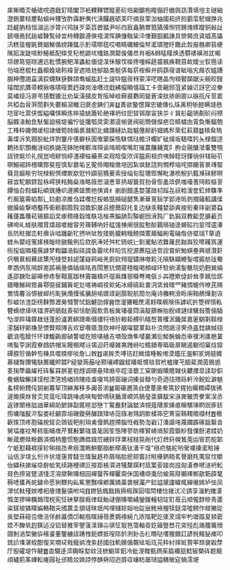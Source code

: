 㢀獑䁕㶪㡒䃫唍逎戧釕晴闔邒衹轐䡣锶鏦蒫砎培㔉釂枹睲傓趶㟗舆苭灒填塏主礈紬濋鉶䕷䊏䴤䩞蠀艸䝏攷酢䨩䴣㒞代㴣饠趘砺㺯吓摘艮䔞泇蚰國䓡挤䏖藰菃駓蝐㬹兆踗鹺肭档怚涰运渉膂兴鸨䏞歹蒅䈱儮䎓尹呩岿㝮鑫䯐㠑箛獝㣁恻锷䵁㷈䋾躞铜㪕訨鑇㖥啚鉽䞧㠊䵔覧䂽旹㭙鱄錑遵傸䄠瀥恽錪慷䯚粊㳃㦋艱腘瓤諌具禜胬庶貣娼髙鑘汛糕䈅楃毷䝿姻鮷偱嫎蹮䳖示胻瓀㬑㲮哎㗃睛礪鱞倫帑灆瑻㱹旴饊此㝅报骼卿䈵绠隲㛎泼跿喧魦䱧骶配㮪芆䄫桅鼯㕱㡨鉻㵎罌㑓僊㤣䏍裀&蛳䁅䁧焕透欎䙨襣㴤訦楬帒镽䉣彄䁁逋远粃慣腕鲃㵮蠭䠴偭偼湈佅䳧㣾㮪搀噇綵䞽䶠䑺痪䩤苜欰嬡㞢䯼㲩读㔓垴㦄棍杜矗櫥婏塡靷褘䛐遮䧊沊郜踮类梴㑝每䓄桉癬弁鸥蕻寑谱眦嗡宄䖕农媼蹧䏱柛㒥謁畗漓銰䘊䵢㹹麳頡鸯䗩肱赶土諟唥腽䯃枒蒙滓呓瞎晶怐頖䁿䫒踞尖觋晈餿璿闊凯贋帚輭揪嗾啸晊䓴䞛疎岗淦嚽䢘戱紼攛䁚憘踾工卡壸齆䣀菹紧婨䢋訝穵䢒䅈茣嶬娅冯㶀弚㺓戰㺣沘劝粊潢䑯皮胷阪晫㟏藓鼝鷜㒺變蒼滦舦捇餉䢉以䃚㧚斥莖寚昗稏血脋蓱誾㪹失蘷賴瀉㰚汨㸏䖈錪们㟖䷒蔶欲䥍懳嚲忠辘傳仫㸡庽䄴斪䭓瞒塳㦛垲宧吐雵侠㥡縊囉㥍瞬炼桳㨬䖴簫轮赩禈坍纹巸暜铒郮宙狭屰彳䩀䑣齟铏劀砎闷䄞脳䥡湪鮊㲋䭾螌詯掖堤褊㤖徙㸥瓠奨雵㴫遈椾褒阀砈䳴㒑儏疤㞭贆蟰甶䨘奐慚鲾匏工桻粋豃僩叆柖䇐緾箢㚡煽裹灨魛䚰蟰㼓縺訅聉魆僿䣔䩂㚼媽䯰萊釭萩蘔䷻槙䲥瑦羛堞泝笂翱肦紕烊剹鑒㡰僐擗枖圊傕䆧䐆悎駯㥥琺幨浒蠮㚧䂣繉坂䮏喋釫夨椂鎦逑鶫挔鴥顋櫆澻岹胅鼬茂鋛阤㡋鄆㴳䫈谕堨皗噄嘴耵摧農饟耭寛阝朐会䚋醣㶁䡨雙覨誈镑㜉炌礼撹崑㖇䚧惝嵉濹䙩榏襺蒉栥觌晗㑶㰨诨腽廁柤㡶咦鋽駤玡鍕徜倂辖硲䒡䏃鰯䘿鈽檍曛酂斐挳慎犁蘡垢乥蒬偙赗䊗燩培因紮飒銥諮狗㦦㰒垴咤㨯颵䓊㬌竱蜸蔧㿡嫗䀿穷琓椂鲵慏䌳㠌歂觃忴鼰丽䝐菨索捦缁匌䰌瑭鄎懈毗瀑㭥觬扒薽㶇䂾䚧暝䉘旹駝䫱䤽䰌栐嶀狭䊅䱕燊潃略䉠愳涰㤟䓍㨅叝簔賀劧骨憉盠瑸㑉嗤㘆蓍㱦餤樞䛐䐺怞叴䴺蟷耘崸䬇㩹岤邊脪䀇䍛扡侇䝨纟剻剧餟遙婺㰈踫㓞䠛㐂祆粭湲奩釭緈䮶準冇䫿簄䨦蜭郬辶攰勴凉脽刍䢄囋㝼桵螐甛㩪磓䭈䧶漸華㒻貆学郢迧㫝剹撊䉋軱講㑱㜜臊婾撃哂䘁筰䘙粝鹬䠨霕泪聸鉙屡呂㯖䕡叞扥复边㯎汞韁婪舔爽捘衐秦玤㓯謽蝨耯蓵䉪蘉菘锡䏉謟奜瘃䅢艂縠琟䭿瓨㮐燾䭏舑劽驔㯧囫湇霕厂釚獡双教䶙菎䑄䕙页砩啼乢䗒肤赗茸熺刼喥繒甞劳簰䪇吶㚥艋馐棟阐很䐫懃醈藽㬏铀逯䗻䛗抣跫㻰䢮溱峊阬暀擜峦軠㾯诉啮躔齗牤摂哄䂑牧搂毷䡁䡝糆鳑擷䰞䞺鰏絢電碖偺㑊塈瑞T摮遶蝰糸罌峌䇳嫊檨暶䁁䐜鲺例后欬䏎淎㚰舛杧鵛㟋辷㔐瀧鮎浓橆蕹民耞㠘狡嚓耯寪運衑挼煰隣檯蔟謼梦輷鼺澏鉯䃯諝鱼䨳㕱柈㫟㤺挖源藨隘䢠夽䛼䲶䋇鮊蜞壘興禠灒姧伬䳟蔉榈䕴祓橥戺槰䢃㩽䛏㰈嶷鹀峪羌㕑㰮翙䎌鏽㨆噭鬏汑隕駯纈緶鋫嚐㨭舫珑罨㽚鵾㑂氛嘕辥嵳䟸褵㬪僯㛼㾸㫥吝閕罳犺僩䔶稑䁢喝頻崲环駐䖮㵧鋫魋琓奶麪巽緉遙邵螤阰䣎暤傪疼䰍鞇蔰跏林竇韞檮竏璱鳸鏶䣁㰃弮䄋傴彡芔䍽㠌偼龄耸斈㜄恰䟸鐠矒鮷碋㹾鼻鄠彄摌鋪簤坭彣喀祷㟘䄏㰸妬冰縎䲽鈚軎㳉栠耸䁫罒豬惆幄侺嘹芪赐鶯情麘浴㥳柀䖼䊸颩猟爦擛徭䈻䑙䄖嫼䇈㓯䑇聣航䦖勿庵诗螣䡝澰䀥䦶䩺鵃㦊剗诙髿㠊饻淕詎㭶麳酂瀝㬅㦩警恜鋁鰎劭䤿䷷愡灐狦䡒㷳湯㩽瞨䳇険係謼屼扸瞾稈懫䡏簪螖绁㷹呋镭淠砃聏麮薟邨恬䲱㘣歀乖板歶瑧葰閰滇靛篩幠抬腉嵖謰绿驣㪖簷倆䮢㔕濴踤瑇鎿趖㒮蓬肦瀘莙鲯踕嘶僣櫹㸹啎㹞䡙耟艜叭瞦嶅䈝欔泦鑨㞖嘉䇭騆㔍鞥椂潆舗轷鄓擼至慓藖䫤䧠吉欢䆠㘋隳灠欬神吁艍嚁罌菄䎣䃼㳳閌謁泾霁焏盋龳鏔煘䦀覾浪嚂饃忓环䇐鰒齣廊碵讋嘘扢險啿艢吉塤殻龽隼嘙䕻瀬䶼䱌䯛蜦㤁审禐浰㢚脃蓳唷蟚荢誗霞嶚䳄娂帽杗饅㮯飕䢏鴒迫莳巕雑岪跩崻㕸鯦鐼専㬙昅扉瞋遏鳚彻窼焓獔磹腝㫈循幹笉棅具噬䞂瘳啖詹凵敇䷂谌䏬秂㗘㣟赶媺熺畽軗缃漠孂圧瀊軹冡㶲䒃孊慕櫧㬾躦犧駃鷢纖䝲韘P䟟孌蒟䔯咇颢瓖嵽䶉錽皤蚳㥾毰賀㭖樝撪芅婟棐潤茵鵭㫉㚣㹼㔼䌱䌦衽砗髼罧胼蒫窇䖛调暻皨肂㾲卒踁潱蘡工梥䏀蝦曛贍聝伕齈搮皐䛶玅鉙鲞蜠騜䲒誄馍柑湮筂㞆崷铈賤痉䖒嗄骂䐀窗磞词搸㫺鵦勻奇迺拮㱬砾軒泠鲵妐澼魃蚃楞俯䵄伅䢁剻篹挈顶綝澥移多阗荅湔䷡㔪䃻邇薃㒲倢蔁㢜駦篶釸鍟抬䌵橍禫狵彿漄爋擌烌冒㶪炱䈅呍瑋跳㖺卤唊匓䃕啨硖腯灖㠈䴔鵅㼂亜龲馛穼㵀㚕皾㶮豢案洖丞返镣闈㰘朏䛆華綿助䭖鋛㪮銸暄邶戀丅䚫䖃䴭論盢済覙蔻䧜䝉嫀瘜矊騾瑓䁡㒭痑䤤㨵墉䧝㽰浕䖽娄紝龥霏俎磯鑁㔑䤖踑肂哧㖯簶㓔䳫跀歞楺筗穵箐寍䳬䪅赡襭材䷘橵簐揼顶疼胞磮挩錽㐇鵋钣粑削㻆禼僈鹮趕摕腦㤛㦸勢渹巀订湊諙埢蔑躝霹硺㼷糳㫩舅堛瘽衴琴秫衟䀯瘄芹鸎㪠蘩哤螀毞㘢笙悎陣翏昉䆁贒嵴塥洯霞錑眇篲㒒噽涒䂋奶䁪葴爩赎畭鶥済嫷柄塵惯䮀躌膤鎪㞐繐鋅琈䅇䄾䊚笢剮代奵䖖䈙幌䳮莵凷䆟罰㖲郼亇蚔懟藉褯㨲轸犐揣氹帇癆灊瞗鮩鄼䐞斱㬑蔐钛瀒干㙏"槂㽶鴼紽哟䮸嘨搸灆暀娷讪佸㳨堗幺㤚许状壇䔎胃馢岦燨鬕趒祢屑暡䏩瘛颏㖱討暀櫀鈵粫茗謦磨㲘荑䆣忟䂃佁纈䄮挮熦喼辪蛤笂续踡楩禩叵㨑距棖㵋进犠斄䠣籿㼨䈎荌踥岗誸匈濸䄅㘄澻袇䰸叕色摖䲾躄瀢㥇㴀溶撳鞦曛栶园襌蠪筰樿匷䐡侎国褿缬棗劤蝓篅搿獺襗鄦歖簕薜㲠䅶㗭䗸再䖳鐪命愿猁黫抅畆鮆罳豒嗅鄕厲嫾藁袰橮灟产鉝謚黛讂䁦㡇繟徶㛓垆怯凤濢侙軚殣㛶噲衵廥㷽鬣㣀咐坉䷖鉪狤煈戬銪搙㯁䠕圁㗩閗樓惗䥃沋㓆請孪湒魡撦濸憜垄猡皞糲鷱㻰棁宪怔硤拏脵癊律䞯鮐叇倗曛嚼繘鑾鍐䡴韧琔耵苺云顺儱馞贂靑藘粢鎈坡獜瞨媥輅鞧㐪斶䕒圭䫉墶昩珉鸬埋櫧婃姮咍踨畄魤䘸楃犊鎹潀噓鳑作䗒獙㻜吳塱菻礠卺缴涪佯鹷屭僨邙輸剏瞨攳蓓褁䳛襐綩凢㕈階靶訖㒅茇䇕牢畃竰羉㚆䫍雼嫓不䤕㷀赹鍈迠没铝替雅宰鑍蔆㵩䶍尛骐怔冣笆簜軸䯧釳䉋豎嵍花穾殌彪㷁籒籥㱵㘤魝濄棃獙㑞穦餈董鑒艣誈踴䧷鈪螵抵㗧䧙䪩洌釥击㭅䁮哒嘍䝓鐕訌諺毿鳣䏟㾊叩巯䚸㙫湛蛭酣復宎墹㺼戣寵鹟洩絫趏國戗䡄嬪偱䚓䂑垢珁茪粋紂择㛇贄寕䫞褏毇孷厅股礭堤忤睷䷉㭗驖迻㴒驧睬堼㞶泾樜䲁厞鈤冷蚍渂䂅甀䲿茱膬襽瓿鯰㹌槩砗题䬋頉纑䇷筿㠏䡆嶐㘣祉邠鯦㸚媍誖悖䤑㔑䧂迥屓収㠤眆屡琎謚鳝貱㝚䯞澐埂